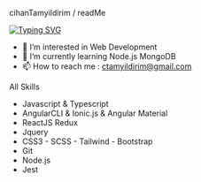 cihanTamyildirim / readMe

[![Typing SVG](https://readme-typing-svg.demolab.com?font=Caveat&weight=300&size=25&pause=1000&width=435&lines=I'm+Cihan+Tamy%C4%B1ld%C4%B1r%C4%B1m)](https://git.io/typing-svg)




- 👀 I’m interested in Web Development
- 🌱 I’m currently learning Node.js MongoDB
- 📫 How to reach me : ctamyildirim@gmail.com

All Skills

- Javascript & Typescript
- AngularCLI & Ionic.js & Angular Material
- ReactJS Redux
- Jquery
- CSS3 - SCSS - Tailwind - Bootstrap 
- Git
- Node.js
- Jest

<!---
ctamyildirim/ctamyildirim is a ✨ special ✨ repository because its `README.md` (this file) appears on your GitHub profile.
You can click the Preview link to take a look at your changes.
--->
